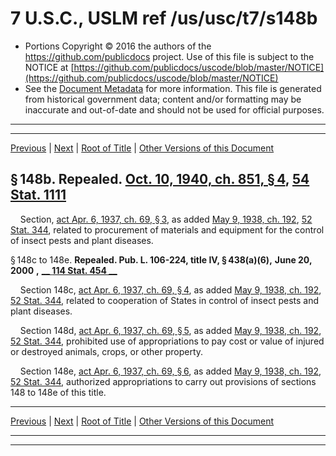 ---
---

# 7 U.S.C., USLM ref /us/usc/t7/s148b

* Portions Copyright © 2016 the authors of the https://github.com/publicdocs project.
  Use of this file is subject to the NOTICE at [https://github.com/publicdocs/uscode/blob/master/NOTICE](https://github.com/publicdocs/uscode/blob/master/NOTICE)
* See the [Document Metadata](././../../../..//README.md) for more information.
  This file is generated from historical government data; content and/or formatting may be inaccurate and out-of-date and should not be used for official purposes.

----------
----------

[Previous](./../../../..//us/usc/t7/ch7/m__us_usc_t7_s145.md) | [Next](./../../../..//us/usc/t7/ch7/m__us_usc_t7_s148f.md) | [Root of Title](./../../../../) | [Other Versions of this Document](https://publicdocs.github.io/go/links?ns=uslm&ref=%2Fus%2Fusc%2Ft7%2Fs148b)

## § 148b. Repealed. [Oct. 10, 1940, ch. 851, § 4][/us/act/1940-10-10/ch851/s4], [54 Stat. 1111][/us/stat/54/1111]

    Section, [act Apr. 6, 1937, ch. 69, § 3][/us/act/1937-04-06/ch69/s3], as added [May 9, 1938, ch. 192][/us/act/1938-05-09/ch192], [52 Stat. 344][/us/stat/52/344], related to procurement of materials and equipment for the control of insect pests and plant diseases.

§ 148c to 148e. __Repealed. Pub. L. 106-224, title IV, § 438(a)(6),__  __June 20, 2000__  __,__  __[__  __114 Stat. 454__  __][/us/stat/114/454]__ 

    Section 148c, [act Apr. 6, 1937, ch. 69, § 4][/us/act/1937-04-06/ch69/s4], as added [May 9, 1938, ch. 192][/us/act/1938-05-09/ch192], [52 Stat. 344][/us/stat/52/344], related to cooperation of States in control of insect pests and plant diseases.

    Section 148d, [act Apr. 6, 1937, ch. 69, § 5][/us/act/1937-04-06/ch69/s5], as added [May 9, 1938, ch. 192][/us/act/1938-05-09/ch192], [52 Stat. 344][/us/stat/52/344], prohibited use of appropriations to pay cost or value of injured or destroyed animals, crops, or other property.

    Section 148e, [act Apr. 6, 1937, ch. 69, § 6][/us/act/1937-04-06/ch69/s6], as added [May 9, 1938, ch. 192][/us/act/1938-05-09/ch192], [52 Stat. 344][/us/stat/52/344], authorized appropriations to carry out provisions of sections 148 to 148e of this title.

----------

[Previous](./../../../..//us/usc/t7/ch7/m__us_usc_t7_s145.md) | [Next](./../../../..//us/usc/t7/ch7/m__us_usc_t7_s148f.md) | [Root of Title](./../../../../) | [Other Versions of this Document](https://publicdocs.github.io/go/links?ns=uslm&ref=%2Fus%2Fusc%2Ft7%2Fs148b)

----------
----------

[/us/act/1940-10-10/ch851/s4]: https://publicdocs.github.io/go/links?ns=uslm&ref=%2Fus%2Fact%2F1940-10-10%2Fch851%2Fs4
[/us/stat/54/1111]: https://publicdocs.github.io/go/links?ns=uslm&ref=%2Fus%2Fstat%2F54%2F1111
[/us/act/1937-04-06/ch69/s3]: https://publicdocs.github.io/go/links?ns=uslm&ref=%2Fus%2Fact%2F1937-04-06%2Fch69%2Fs3
[/us/act/1938-05-09/ch192]: https://publicdocs.github.io/go/links?ns=uslm&ref=%2Fus%2Fact%2F1938-05-09%2Fch192
[/us/stat/52/344]: https://publicdocs.github.io/go/links?ns=uslm&ref=%2Fus%2Fstat%2F52%2F344
[/us/stat/114/454]: https://publicdocs.github.io/go/links?ns=uslm&ref=%2Fus%2Fstat%2F114%2F454
[/us/act/1937-04-06/ch69/s4]: https://publicdocs.github.io/go/links?ns=uslm&ref=%2Fus%2Fact%2F1937-04-06%2Fch69%2Fs4
[/us/act/1938-05-09/ch192]: https://publicdocs.github.io/go/links?ns=uslm&ref=%2Fus%2Fact%2F1938-05-09%2Fch192
[/us/stat/52/344]: https://publicdocs.github.io/go/links?ns=uslm&ref=%2Fus%2Fstat%2F52%2F344
[/us/act/1937-04-06/ch69/s5]: https://publicdocs.github.io/go/links?ns=uslm&ref=%2Fus%2Fact%2F1937-04-06%2Fch69%2Fs5
[/us/act/1938-05-09/ch192]: https://publicdocs.github.io/go/links?ns=uslm&ref=%2Fus%2Fact%2F1938-05-09%2Fch192
[/us/stat/52/344]: https://publicdocs.github.io/go/links?ns=uslm&ref=%2Fus%2Fstat%2F52%2F344
[/us/act/1937-04-06/ch69/s6]: https://publicdocs.github.io/go/links?ns=uslm&ref=%2Fus%2Fact%2F1937-04-06%2Fch69%2Fs6
[/us/act/1938-05-09/ch192]: https://publicdocs.github.io/go/links?ns=uslm&ref=%2Fus%2Fact%2F1938-05-09%2Fch192
[/us/stat/52/344]: https://publicdocs.github.io/go/links?ns=uslm&ref=%2Fus%2Fstat%2F52%2F344


